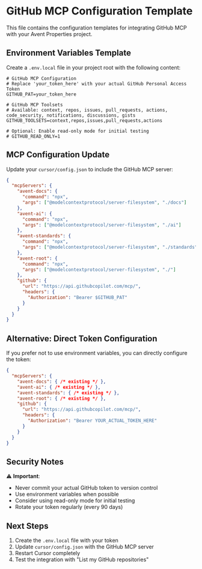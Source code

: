 # GitHub MCP Configuration Template

This file contains the configuration templates for integrating GitHub MCP with your Avent Properties project.

## Environment Variables Template

Create a `.env.local` file in your project root with the following content:

```env
# GitHub MCP Configuration
# Replace 'your_token_here' with your actual GitHub Personal Access Token
GITHUB_PAT=your_token_here

# GitHub MCP Toolsets
# Available: context, repos, issues, pull_requests, actions, code_security, notifications, discussions, gists
GITHUB_TOOLSETS=context,repos,issues,pull_requests,actions

# Optional: Enable read-only mode for initial testing
# GITHUB_READ_ONLY=1
```

## MCP Configuration Update

Update your `cursor/config.json` to include the GitHub MCP server:

```json
{
  "mcpServers": {
    "avent-docs": {
      "command": "npx",
      "args": ["@modelcontextprotocol/server-filesystem", "./docs"]
    },
    "avent-ai": {
      "command": "npx",
      "args": ["@modelcontextprotocol/server-filesystem", "./ai"]
    },
    "avent-standards": {
      "command": "npx",
      "args": ["@modelcontextprotocol/server-filesystem", "./standards"]
    },
    "avent-root": {
      "command": "npx",
      "args": ["@modelcontextprotocol/server-filesystem", "./"]
    },
    "github": {
      "url": "https://api.githubcopilot.com/mcp/",
      "headers": {
        "Authorization": "Bearer $GITHUB_PAT"
      }
    }
  }
}
```

## Alternative: Direct Token Configuration

If you prefer not to use environment variables, you can directly configure the token:

```json
{
  "mcpServers": {
    "avent-docs": { /* existing */ },
    "avent-ai": { /* existing */ },
    "avent-standards": { /* existing */ },
    "avent-root": { /* existing */ },
    "github": {
      "url": "https://api.githubcopilot.com/mcp/",
      "headers": {
        "Authorization": "Bearer YOUR_ACTUAL_TOKEN_HERE"
      }
    }
  }
}
```

## Security Notes

⚠️ **Important**: 
- Never commit your actual GitHub token to version control
- Use environment variables when possible
- Consider using read-only mode for initial testing
- Rotate your token regularly (every 90 days)

## Next Steps

1. Create the `.env.local` file with your token
2. Update `cursor/config.json` with the GitHub MCP server
3. Restart Cursor completely
4. Test the integration with "List my GitHub repositories"







